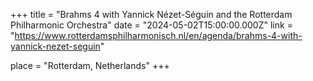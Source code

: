 +++
title = "Brahms 4 with Yannick Nézet-Séguin and the Rotterdam Philharmonic Orchestra"
date = "2024-05-02T15:00:00.000Z"
link = "https://www.rotterdamsphilharmonisch.nl/en/agenda/brahms-4-with-yannick-nezet-seguin"

place = "Rotterdam, Netherlands"
+++

